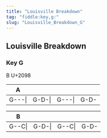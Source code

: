 ```yaml
---
title: "Louisville Breakdown"
tag: "fiddle:key,g:"
slug: "Louisville_Breakdown_G"
---
```


## Louisville Breakdown

### Key G

B U+2098

| A     |  |      |      |
| :---: | :----: | :---: | :---:|
|G---\||G-D-\||G---\|| G-D-|   


| B     |  |      |      |
| :---: | :----: | :---: | :---:|
|G--C\|| G-D-\||G--C\|| G-D-|